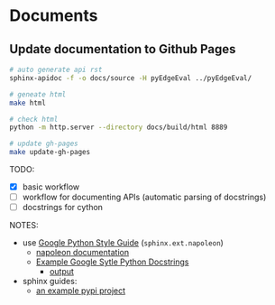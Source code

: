 # Documents

## Update documentation to Github Pages

```Bash
# auto generate api rst
sphinx-apidoc -f -o docs/source -H pyEdgeEval ../pyEdgeEval/

# geneate html
make html

# check html
python -m http.server --directory docs/build/html 8889

# update gh-pages
make update-gh-pages
```

TODO:
- [x] basic workflow
- [ ] workflow for documenting APIs (automatic parsing of docstrings)
- [ ] docstrings for cython

NOTES:
- use [Google Python Style Guide](https://google.github.io/styleguide/pyguide.html) (`sphinx.ext.napoleon`)
  - [napoleon documentation](https://www.sphinx-doc.org/en/master/usage/extensions/napoleon.html)
  - [Example Google Sytle Python Docstrings](https://sphinxcontrib-napoleon.readthedocs.io/en/latest/example_google.html)
    - [output](https://11ohina017.github.io/google_style_code/index.html)
- sphinx guides:
  - [an example pypi project](https://pythonhosted.org/an_example_pypi_project/sphinx.html)
